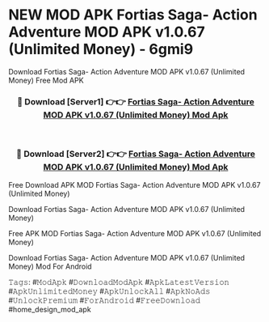 # NEW MOD APK Fortias Saga- Action Adventure MOD APK v1.0.67 (Unlimited Money) - 6gmi9
Download Fortias Saga- Action Adventure MOD APK v1.0.67 (Unlimited Money) Free Mod APK

<div align="center">
<h3>🔴 Download [Server1] 👉👉 <a href="https://apk-comot.site?title=Fortias_Saga-_Action_Adventure_MOD_APK_v1.0.67_(Unlimited_Money)">Fortias Saga- Action Adventure MOD APK v1.0.67 (Unlimited Money) Mod Apk</a></h3><br>

<h3>🔴 Download [Server2] 👉👉 <a href="https://apk-comot.site?title=Fortias_Saga-_Action_Adventure_MOD_APK_v1.0.67_(Unlimited_Money)">Fortias Saga- Action Adventure MOD APK v1.0.67 (Unlimited Money) Mod Apk</a></h3>
</div>


Free Download APK MOD Fortias Saga- Action Adventure MOD APK v1.0.67 (Unlimited Money)

Download Fortias Saga- Action Adventure MOD APK v1.0.67 (Unlimited Money) 

Free APK MOD Fortias Saga- Action Adventure MOD APK v1.0.67 (Unlimited Money) 

Download Fortias Saga- Action Adventure MOD APK v1.0.67 (Unlimited Money) Mod For Android

𝚃𝚊𝚐𝚜: #𝙼𝚘𝚍𝙰𝚙𝚔 #𝙳𝚘𝚠𝚗𝚕𝚘𝚊𝚍𝙼𝚘𝚍𝙰𝚙𝚔 #𝙰𝚙𝚔𝙻𝚊𝚝𝚎𝚜𝚝𝚅𝚎𝚛𝚜𝚒𝚘𝚗 #𝙰𝚙𝚔𝚄𝚗𝚕𝚒𝚖𝚒𝚝𝚎𝚍𝙼𝚘𝚗𝚎𝚢 #𝙰𝚙𝚔𝚄𝚗𝚕𝚘𝚌𝚔𝙰𝚕𝚕 #𝙰𝚙𝚔𝙽𝚘𝙰𝚍𝚜 #𝚄𝚗𝚕𝚘𝚌𝚔𝙿𝚛𝚎𝚖𝚒𝚞𝚖 #𝙵𝚘𝚛𝙰𝚗𝚍𝚛𝚘𝚒𝚍 #𝙵𝚛𝚎𝚎𝙳𝚘𝚠𝚗𝚕𝚘𝚊𝚍 #home_design_mod_apk